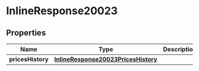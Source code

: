 
# InlineResponse20023

## Properties
Name | Type | Description | Notes
------------ | ------------- | ------------- | -------------
**pricesHistory** | [**InlineResponse20023PricesHistory**](InlineResponse20023PricesHistory.md) |  |  [optional]



